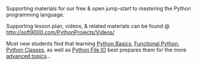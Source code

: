 Supporting materials for our free & open jump-start to mastering the Python programming language.

Supporting lesson plan, videos, & related materials can be found @ http://soft9000.com/PythonProjects/Videos/

Most new students find that learning [Python Basics](https://www.udemy.com/course/python-1000/), [Functional Python](https://www.udemy.com/course/python-1100), [Python Classes](https://www.udemy.com/course/python-2000-beyond-the-basics), as well as [Python File IO](https://www.udemy.com/course/python-3000-tactical-file-io) best prepares them for the more [advanced topics](https://www.youtube.com/playlist?list=PLItP5KoawLqniVxFwjPatXjxq9vQLdX26)...

